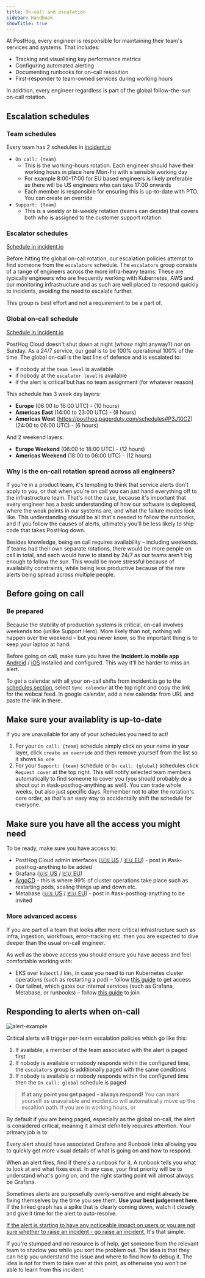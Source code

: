 ```yaml
---
title: On-call and escalation
sidebar: Handbook
showTitle: true
---
```


At PostHog, every engineer is responsible for maintaining their team's services and systems. That includes:
* Tracking and visualising key performance metrics
* Configuring automated alerting
* Documenting runbooks for on-call resolution
* First-responder to team-owned services during working hours

In addition, every engineer regardless is part of the global follow-the-sun on-call rotation. 

## Escalation schedules

### Team schedules

Every team has 2 schedules in [incident.io](https://app.incident.io/posthog/on-call/schedules)
* `On call: {team}`
    - This is the working-hours rotation. Each engineer should have their working hours in place here Mon-Fri with a sensible working day
    - For example 8:00-17:00 for EU based engineers is likely preferable as there will be US engineers who can take 17:00 onwards
    - Each member is responsible for ensuring this is up-to-date with PTO. You can create an override 
* `Support: {team}`
    - This is a weekly or bi-weekly rotation (teams can decide) that covers both who is assigned to the customer support rotation 

### Escalator schedules

[Schedule in incident.io](https://app.incident.io/posthog/on-call/schedules/01K6WTVH37A4P75HBBYBJ0TAE6)

Before hitting the global on-call rotation, our escalation policies attempt to find someone from the `escalators` schedule. The `escalators` group consists of a range of engineers across the more infra-heavy teams. These are typically engineers who are frequently working with Kubernetes, AWS and our monitoring infrastructure and as such are well placed to respond quickly to incidents, avoiding the need to escalate further.

This group is best effort and not a requirement to be a part of.

### Global on-call schedule

[Schedule in incident.io](https://app.incident.io/posthog/on-call/schedules/01K71R8Y2HJ67G0BDGFWPZA1Q4)

PostHog Cloud doesn't shut down at night (_whose_ night anyway?) nor on Sunday. As a 24/7 service, our goal is to be 100% operational 100% of the time. The global on-call is the last line of defence and is escalated to:
* if nobody at the `team level` is available
* if nobody at the `escalator level` is available
* if the alert is critical but has no team assignment (for whatever reason)

This schedule has 3 week day layers:
- **Europe** (06:00 to 16:00 UTC) - (10 hours)
- **Americas East** (14:00 to 23:00 UTC) - (8 hours)
- **Americas West** (https://posthog.pagerduty.com/schedules#P3J10CZ) (24:00 to 06:00 UTC) - (6 hours)

And 2 weekend layers:
- **Europe Weekend** (06:00 to 18:00 UTC) - (12 hours)
- **Americas Weekend** (18:00 to 06:00 UTC) - (12 hours)

### Why is the on-call rotation spread across all engineers?

If you're in a product team, it's tempting to think that service alerts don't apply to you, or that when you're on call you can just hand everything off to the infrastructure team. That's not the case, because it's important that every engineer has a basic understanding of how our software is deployed, where the weak points in our systems are, and what the failure modes look like. This understanding should be all that's needed to follow the runbooks, and if you follow the causes of alerts, ultimately you'll be less likely to ship code that takes PostHog down.

Besides knowledge, being on call requires availability – including weekends. If teams had their own separate rotations, there would be more people on call in total, and each would have to stand by 24/7 as our teams aren't big enough to follow the sun. This would be more stressful because of availability constraints, while being less productive because of the rare alerts being spread across multiple people.

## Before going on call

### Be prepared

Because the stability of production systems is critical, on-call involves weekends too (unlike Support Hero). More likely than not, nothing will happen over the weekend – but you never know, so the important thing is to keep your laptop at hand.

Before going on call, make sure you have the **Incident.io mobile app** [Android](https://play.google.com/store/apps/details?id=com.incidentio.incidentio&pli=1) / [iOS](https://apps.apple.com/us/app/incident-io/id6471268530) installed and configured. This way it'll be harder to miss an alert.

To get a calendar with all your on-call shifts from incident.io go to the [schedules section](https://app.incident.io/posthog/on-call/schedules), select `Sync calendar` at the top right and copy the link for the webcal feed. In google calendar, add a new calendar from URL and paste the link in there.


## Make sure your availablity is up-to-date

If you are unavailable for any of your schedules you need to act!

1. For your `On call: {team}` schedule simply click on your name in your layer, click `create an override` and then remove yourself from the list so it shows `No one`
1. For your `Support: {team}` schedule or `On call: {global}` schedules click `Request cover` at the top right. This will notify selected team members automatically to find someone to cover you (you should probably do a shout out in #ask-posthog-anything as well). You can trade whole weeks, but also just specific days. Remember not to alter the rotation's core order, as that's an easy way to accidentally shift the schedule for everyone.

## Make sure you have all the access you might need

To be ready, make sure you have access to:

- PostHog Cloud admin interfaces ([🇺🇸 US](https://us.posthog.com/admin/)  / [🇪🇺 EU](https://eu.posthog.com/admin/)) - post in #ask-posthog-anything to be added
- Grafana ([🇺🇸 US](https://grafana.prod-us.posthog.dev/)  / [🇪🇺 EU](https://grafana.prod-eu.posthog.dev/))
- [ArgoCD](https://argocd-internal.internal.posthog.dev) - this is where 99% of cluster operations take place such as restarting pods, scaling things up and down etc.
- Metabase ([🇺🇸 US](https://metabase.prod-us.posthog.dev/)  / [🇪🇺 EU](https://metabase.prod-eu.posthog.dev/)) - post in #ask-posthog-anything to be invited


### More advanced access

If you are part of a team that looks after more critical infrastructure such as infra, ingestion, workflows, error-tracking etc. then you are expected to dive deeper than the usual on-call engineer.

As well as the above access you should ensure you have access and feel comfortable working with:
- EKS over `kubectl` / `k9s`, in case you need to run Kubernetes cluster operations (such as restarting a pod) – follow [this guide](https://runbooks.posthog.com/EKS/access) to get access
- Our tailnet, which gates our internal services (such as Grafana, Metabase, or runbooks) – follow [this guide](https://github.com/PostHog/posthog-cloud-infra/blob/main/terraform/environments/README.md#connect-to-a-service-hosted-in-our-internal-network) to join


## Responding to alerts when on-call

![alert-example](https://res.cloudinary.com/dmukukwp6/image/upload/q_auto,f_auto/incidentio_alert_343ed2062b.png)

Critical alerts will trigger per-team escalation policies which go like this:
1. If available, a member of the team associated with the alert is paged first
1. If nobody is available or nobody responds within the configured time, the `escalators` group is additionally paged with the same conditions
1. If nobody is available or nobody responds within the configured time then the `On call: global` schedule is paged

> **If at any point you get paged - always respond!** You can mark yourself as unavailable and incident.io will automatically move up the escaltion path. If you are in working hours, or 

By default if you are being paged, especially as the global on-call, the alert is considered critical, meaning it almost definitely requires attention. Your primary job is to:

Every alert should have associated Grafana and Runbook links allowing you to quickly get more visual details of what is going on and how to respond.

When an alert fires, find if there's a runbook for it. A runbook tells you what to look at and what fixes exist. In any case, your first priority will be to understand what's going on, and the right starting point will almost always be Grafana. 

Sometimes alerts are purposefully overly-sensitive and might already be fixing themselves by the time you see them. **Use your best judgement here**. If the linked graph has a spike that is clearly coming down, watch it closely and give it time for the alert to auto-resolve.

[If the alert is starting to have any noticeable impact on users or you are not sure whether to raise an incident - go raise an incident.](/handbook/engineering/operations/incidents) It's that simple.

If you're stumped and no resource is of help, get someone from the relevant team to shadow you while you sort the problem out. The idea is that they can help you understand the issue and where to find how to debug it. The idea is _not_ for them to take over at this point, as otherwise you won't be able to learn from this incident.

